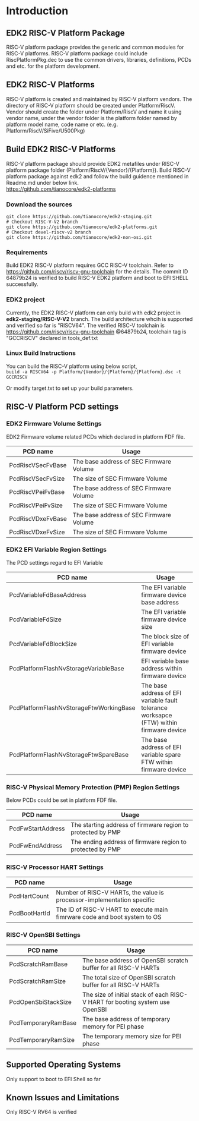 # Introduction

## EDK2 RISC-V Platform Package
RISC-V platform package provides the generic and common modules for RISC-V platforms. RISC-V platform package could include RiscPlatformPkg.dec to use the common drivers, libraries, definitions, PCDs and etc. for the platform development.

## EDK2 RISC-V Platforms
RISC-V platform is created and maintained by RISC-V platform vendors. The directory of RISC-V platform should be created under Platform/RiscV. Vendor should create the folder under Platform/RiscV and name it using vendor name, under the vendor folder is the platform folder named by platform model name, code name or etc. (e.g. Platform/RiscV/SiFive/U500Pkg)

## Build EDK2 RISC-V Platforms
RISC-V platform package should provide EDK2 metafiles under RISC-V platform package folder (Platform/RiscV/{Vendor}/{Platform}). Build RISC-V platform package against edk2 and follow the build guidence mentioned in Readme.md under below link.<br>
https://github.com/tianocore/edk2-platforms<br>

### Download the sources ###
```
git clone https://github.com/tianocore/edk2-staging.git
# Checkout RISC-V-V2 branch
git clone https://github.com/tianocore/edk2-platforms.git
# Checkout devel-riscv-v2 branch
git clone https://github.com/tianocore/edk2-non-osi.git
```

### Requirements
Build EDK2 RISC-V platform requires GCC RISC-V toolchain. Refer to https://github.com/riscv/riscv-gnu-toolchain for the details.
The commit ID 64879b24 is verified to build RISC-V EDK2 platform and boot to EFI SHELL successfully.

### EDK2 project
Currently, the EDK2 RISC-V platform can only build with edk2 project in **edk2-staging/RISC-V-V2** branch. The build architecture whcih is supported and verified so far is "RISCV64". The verified RISC-V toolchain is https://github.com/riscv/riscv-gnu-toolchain @64879b24, toolchain tag is "GCCRISCV" declared in tools_def.txt<br>

### Linux Build Instructions
You can build the RISC-V platform using below script, <br>
`build -a RISCV64 -p Platform/{Vendor}/{Platform}/{Platform}.dsc -t GCCRISCV`

Or modify target.txt to set up your build parameters.

## RISC-V Platform PCD settings
### EDK2 Firmware Volume Settings
EDK2 Firmware volume related PCDs which declared in platform FDF file.

| **PCD name** |**Usage**|
|----------------|----------|
|PcdRiscVSecFvBase| The base address of SEC Firmware Volume|
|PcdRiscVSecFvSize| The size of SEC Firmware Volume|
|PcdRiscVPeiFvBase| The base address of SEC Firmware Volume|
|PcdRiscVPeiFvSize| The size of SEC Firmware Volume|
|PcdRiscVDxeFvBase| The base address of SEC Firmware Volume|
|PcdRiscVDxeFvSize| The size of SEC Firmware Volume|

### EDK2 EFI Variable Region Settings
The PCD settings regard to EFI Variable

| **PCD name** |**Usage**|
|----------------|----------|
|PcdVariableFdBaseAddress| The EFI variable firmware device base address|
|PcdVariableFdSize| The EFI variable firmware device size|
|PcdVariableFdBlockSize| The block size of EFI variable firmware device|
|PcdPlatformFlashNvStorageVariableBase| EFI variable base address within firmware device|
|PcdPlatformFlashNvStorageFtwWorkingBase| The base address of EFI variable fault tolerance worksapce (FTW) within firmware device|
|PcdPlatformFlashNvStorageFtwSpareBase| The base address of EFI variable spare FTW within firmware device|

### RISC-V Physical Memory Protection (PMP) Region Settings
Below PCDs could be set in platform FDF file.

| **PCD name** |**Usage**|
|----------------|----------|
|PcdFwStartAddress| The starting address of firmware region to protected by PMP|
|PcdFwEndAddress| The ending address of firmware region to protected by PMP|

### RISC-V Processor HART Settings

| **PCD name** |**Usage**|
|----------------|----------|
|PcdHartCount| Number of RISC-V HARTs, the value is processor-implementation specific|
|PcdBootHartId| The ID of RISC-V HART to execute main fimrware code and boot system to OS|

### RISC-V OpenSBI Settings

| **PCD name** |**Usage**|
|----------------|----------|
|PcdScratchRamBase| The base address of OpenSBI scratch buffer for all RISC-V HARTs|
|PcdScratchRamSize| The total size of OpenSBI scratch buffer for all RISC-V HARTs|
|PcdOpenSbiStackSize| The size of initial stack of each RISC-V HART for booting system use OpenSBI|
|PcdTemporaryRamBase| The base address of temporary memory for PEI phase|
|PcdTemporaryRamSize| The temporary memory size for PEI phase|

## Supported Operating Systems
Only support to boot to EFI Shell so far

## Known Issues and Limitations
Only RISC-V RV64 is verified
